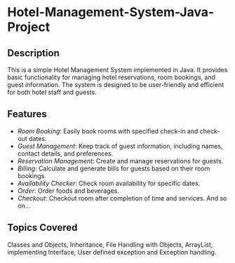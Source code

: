 # Hotel-Management-System-Java-Project

## Description

This is a simple Hotel Management System implemented in Java. It provides basic functionality for managing hotel reservations, room bookings, and guest information. The system is designed to be user-friendly and efficient for both hotel staff and guests.

## Features

- *Room Booking*: Easily book rooms with specified check-in and check-out dates.
- *Guest Management*: Keep track of guest information, including names, contact details, and preferences.
- *Reservation Management*: Create and manage reservations for guests.
- *Billing*: Calculate and generate bills for guests based on their room bookings.
- *Availability Checker*: Check room availability for specific dates.
- *Order*: Order foods and beverages.
- *Checkout*: Checkout room after completion of time and services. And so on...

## Topics Covered

Classes and Objects, Inheritance, File Handling with Objects, ArrayList, implementing
Interface, User defined exception and Exception handling.
